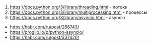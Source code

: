1. https://docs.python.org/3/library/threading.html - потоки
2. https://docs.python.org/3/library/multiprocessing.html - процессы
3. https://docs.python.org/3/library/asyncio.html - asyncio
- https://habr.com/ru/post/266743/
- https://proglib.io/p/python-asyncio/
- https://habr.com/ru/post/337420/